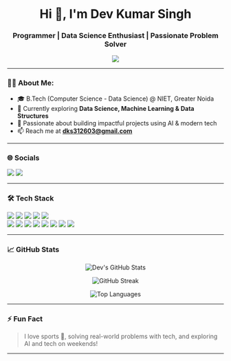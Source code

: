 <h1 align="center">Hi 👋, I'm Dev Kumar Singh</h1>
<h3 align="center">Programmer | Data Science Enthusiast | Passionate Problem Solver</h3>

<p align="center">
  <img src="https://readme-typing-svg.herokuapp.com/?lines=Learning+never+exhausts+the+mind+—+it+fuels+innovation;Tech+Explorer+🚀;Always+learning+new+things&center=true&width=500&height=45">
</p>

---

### 🧑‍💻 About Me:
- 🎓 B.Tech (Computer Science - Data Science) @ NIET, Greater Noida  
- 🌱 Currently exploring **Data Science, Machine Learning & Data Structures**  
- 🧠 Passionate about building impactful projects using AI & modern tech  
- 📫 Reach me at **dks312603@gmail.com**  

---

### 🌐 Socials

<p align="left">
  <a href="https://www.linkedin.com/in/dev-kumar-singh/" target="_blank"><img src="https://img.shields.io/badge/LinkedIn-blue?logo=linkedin&style=for-the-badge" /></a>
  <a href="https://github.com/DevKumarSingh262" target="_blank"><img src="https://img.shields.io/badge/GitHub-black?logo=github&style=for-the-badge" /></a>
</p>

---

### 🛠️ Tech Stack

<p align="left">
  <img src="https://img.shields.io/badge/Java-007396?style=for-the-badge&logo=java&logoColor=white" />
  <img src="https://img.shields.io/badge/Python-3776AB?style=for-the-badge&logo=python&logoColor=white" />
  <img src="https://img.shields.io/badge/SQL-4479A1?style=for-the-badge&logo=mysql&logoColor=white" />
  <img src="https://img.shields.io/badge/HTML5-e34c26?style=for-the-badge&logo=html5&logoColor=white" />
  <img src="https://img.shields.io/badge/CSS3-1572B6?style=for-the-badge&logo=css3&logoColor=white" />
  <br/>
  <img src="https://img.shields.io/badge/JavaFX-blueviolet?style=for-the-badge" />
  <img src="https://img.shields.io/badge/OpenCV-5C3EE8?style=for-the-badge&logo=opencv&logoColor=white" />
  <img src="https://img.shields.io/badge/TensorFlow-FF6F00?style=for-the-badge&logo=tensorflow&logoColor=white" />
  <img src="https://img.shields.io/badge/Apache%20OpenNLP-lightgrey?style=for-the-badge" />
  <img src="https://img.shields.io/badge/Twitter%20API-1DA1F2?style=for-the-badge&logo=twitter&logoColor=white" />
  <img src="https://img.shields.io/badge/Power%20BI-F2C811?style=for-the-badge&logo=powerbi&logoColor=black" />
  <img src="https://img.shields.io/badge/Microsoft%20Excel-217346?style=for-the-badge&logo=microsoft-excel&logoColor=white" />
  <img src="https://img.shields.io/badge/Pandas-150458?style=for-the-badge&logo=pandas&logoColor=white" />

</p>

---

### 📈 GitHub Stats

<p align="center">
  <img src="https://github-readme-stats.vercel.app/api?username=DevKumarSingh262&show_icons=true&theme=radical" alt="Dev's GitHub Stats" />
</p>

<p align="center">
  <img src="https://github-readme-streak-stats.herokuapp.com?user=DevKumarSingh262&theme=radical" alt="GitHub Streak" />
</p>

<p align="center">
  <img src="https://github-readme-stats.vercel.app/api/top-langs/?username=DevKumarSingh262&layout=compact&theme=radical" alt="Top Languages" />
</p>

---

### ⚡ Fun Fact

> I love sports 🏀, solving real-world problems with tech, and exploring AI and tech on weekends!

---

